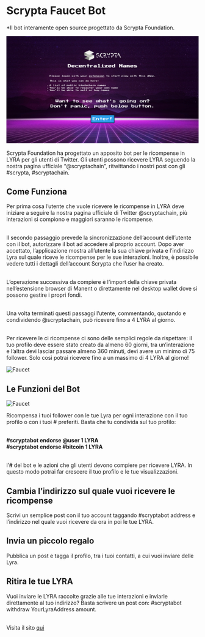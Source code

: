 # Scrypta Faucet Bot

*Il bot interamente open source progettato da Scrypta Foundation.

![Faucet](/assets/names/intro.png)

Scrypta Foundation ha progettato un apposito bot per le ricompense in LYRA per gli utenti di Twitter. Gli utenti possono ricevere LYRA seguendo la nostra pagina ufficiale “@scryptachain”, ritwittando i nostri post con gli #scrypta, #scryptachain.

## Come Funziona

Per prima cosa l’utente che vuole ricevere le ricompense in LYRA deve iniziare a seguire la nostra pagina ufficiale di Twitter @scryptachain, più interazioni si compiono e maggiori saranno le ricompense. <br><br>

Il secondo passaggio prevede la sincronizzazione dell’account dell’utente con il bot, autorizzare il bot ad accedere al proprio account. Dopo aver accettato, l’applicazione mostra all’utente la sua chiave privata e l’indirizzo Lyra sul quale riceve le ricompense per le sue interazioni. Inoltre, è possibile vedere tutti i dettagli dell’account Scrypta che l’user ha creato. <br><br>

L’operazione successiva da compiere è l’import della chiave privata nell’estensione browser di Manent o direttamente nel desktop wallet dove si possono gestire i propri fondi. <br><br>

Una volta terminati questi passaggi l’utente, commentando, quotando e condividendo @scryptachain, può ricevere fino a 4 LYRA al giorno.<br><br>

Per  ricevere le  ci ricompense ci sono delle semplici regole da rispettare: il tuo profilo deve essere stato creato da almeno 60 giorni, tra un’interazione e l’altra devi lasciar passare almeno 360 minuti, devi avere un minimo di 75 follower. Solo così potrai ricevere fino a un massimo di 4 LYRA al giorno!

![Faucet](/assets/names/steps.png)

## Le Funzioni del Bot

![Faucet](/assets/names/bot.png)

Ricompensa i tuoi follower con le tue Lyra per ogni interazione con il tuo profilo o con i tuoi # preferiti. Basta che tu condivida sul tuo profilo:<br><br>

**#scryptabot endorse @user 1 LYRA**<br>
**#scryptabot endorse #bitcoin 1 LYRA**<br><br>

l’**#** del bot e le azioni che gli utenti devono compiere per ricevere LYRA. In questo modo potrai far crescere il tuo profilo e le tue visualizzazioni.<br>

## Cambia l’indirizzo sul quale vuoi ricevere le ricompense
Scrivi un semplice post con il tuo account taggando #scryptabot address e l’indirizzo nel quale vuoi ricevere da ora in poi le tue LYRA.<br>

## Invia un piccolo regalo
Pubblica un post e tagga il profilo, tra i tuoi contatti, a cui vuoi inviare delle Lyra. <br>

## Ritira le tue LYRA
Vuoi inviare le LYRA raccolte grazie alle tue interazioni e inviarle direttamente al tuo indirizzo? Basta scrivere un post con: #scryptabot withdraw YourLyraAddress amount.<br><br>



Visita il sito [qui](https://faucet.scryptachain.org/#/)